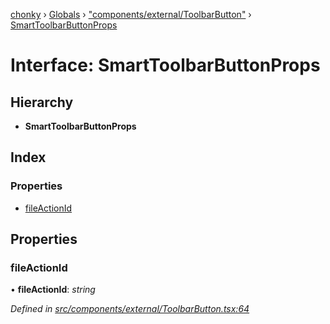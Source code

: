[chonky](../README.md) › [Globals](../globals.md) › ["components/external/ToolbarButton"](../modules/_components_external_toolbarbutton_.md) › [SmartToolbarButtonProps](_components_external_toolbarbutton_.smarttoolbarbuttonprops.md)

# Interface: SmartToolbarButtonProps

## Hierarchy

* **SmartToolbarButtonProps**

## Index

### Properties

* [fileActionId](_components_external_toolbarbutton_.smarttoolbarbuttonprops.md#fileactionid)

## Properties

###  fileActionId

• **fileActionId**: *string*

*Defined in [src/components/external/ToolbarButton.tsx:64](https://github.com/TimboKZ/Chonky/blob/01ce777/src/components/external/ToolbarButton.tsx#L64)*
